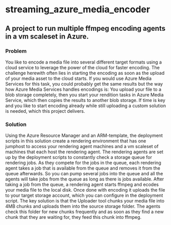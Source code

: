 # streaming_azure_media_encoder

## A project to run multiple ffmpeg encoding agents in a vm scaleset in Azure.

### Problem

You like to encode a media file into several different target formats using a cloud service to leverage the power of the cloud for faster encoding. The challenge herewith often lies in starting the encoding as soon as the upload of your media asset to the cloud starts. If you would use Azure Media Services for this task, you could probably get the same results but the way how Azure Media Services handles encodings is: You upload your file to a blob storage completely, then you start your rendition tasks in Azure Media Service, which then copies the results to another blob storage. If time is key and you like to start encoding already while still uploading a custom solution is needed, which this project delivers.

### Solution

Using the Azure Resource Manager and an ARM-template, the deployment scripts in this solution create a rendering environment that has one jumphost to access your rendering agent machines and a vm scaleset of machines that each host the rendering agent.
The rendering agents are set up by the deployment scripts to constantly check a storage queue for rendering jobs. As they compete for the jobs in the queue, each rendering agent takes a job that is available from the queue and removes it from the queue afterwards. So you can pump several jobs into the queue and all the agents will take jobs from the queue as long as there is jobs available.
After taking a job from the queue, a rendering agent starts ffmpeg and ecodes your media file to the local disk. Once done with encoding it uploads the file to your target storage account, which you can configure in the deployment script.
The key solution is that the Uploader tool chunks your media file into 4MB chunks and uploads them into the source storage folder. The agents check this folder for new chunks frequently and as soon as they find a new chunk that they are waiting for, they feed this chunk into ffmpeg.
